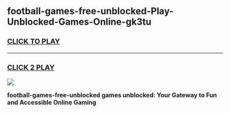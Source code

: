 
## football-games-free-unblocked-Play-Unblocked-Games-Online-gk3tu
<h3>
<a href="https://premium76.site?title=football-games-free-unblocked&ref=25A">CLICK TO PLAY</a></h3>
<hr>

<h3>
<a href="https://premium76.site?title=football-games-free-unblocked&ref=25A">CLICK 2 PLAY</a>
  
</h3>

<a href="https://premium76.site?title=football-games-free-unblocked&ref=25A"><img src="https://clearcache.store/games.png"></a>


**football-games-free-unblocked games unblocked: Your Gateway to Fun and Accessible Online Gaming**
